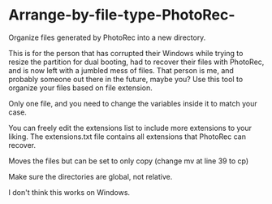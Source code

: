 # Arrange-by-file-type-PhotoRec-
Organize files generated by PhotoRec into a new directory.

This is for the person that has corrupted their Windows while trying to resize the partition for dual booting, had to recover their files with PhotoRec, and is now left with a jumbled mess of files. That person is me, and probably someone out there in the future, maybe you? Use this tool to organize your files based on file extension.

Only one file, and you need to change the variables inside it to match your case.

You can freely edit the extensions list to include more extensions to your liking. The extensions.txt file contains all extensions that PhotoRec can recover.

Moves the files but can be set to only copy (change mv at line 39 to cp)

Make sure the directories are global, not relative.

I don't think this works on Windows.
